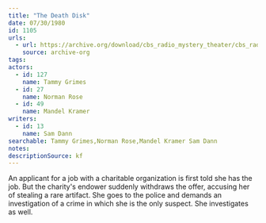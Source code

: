 ```yaml
---
title: "The Death Disk"
date: 07/30/1980
id: 1105
urls: 
  - url: https://archive.org/download/cbs_radio_mystery_theater/cbs_radio_mystery_theater-1101-1150.zip/cbs_radio_mystery_theater-1101-1150%2Fcbsrmt_1105_the_death_disk.mp3
    source: archive-org
tags: 
actors:  
  - id: 127
    name: Tammy Grimes  
  - id: 27
    name: Norman Rose  
  - id: 49
    name: Mandel Kramer
writers:  
  - id: 13
    name: Sam Dann
searchable: Tammy Grimes,Norman Rose,Mandel Kramer Sam Dann
notes: 
descriptionSource: kf
---
```

An applicant for a job with a charitable organization is first told she has the job. But the charity's endower suddenly withdraws the offer, accusing her of stealing a rare artifact. She goes to the police and demands an investigation of a crime in which she is the only suspect. She investigates as well.